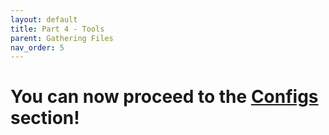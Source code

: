 ```yaml
---
layout: default
title: Part 4 - Tools
parent: Gathering Files
nav_order: 5
---
```


<h1>You can now proceed to the <a href="../04-Configs/">Configs</a> section!</h1>